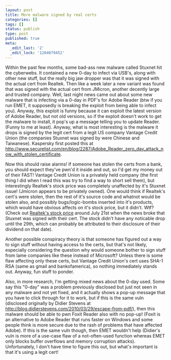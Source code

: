 ```yaml
---
layout: post
title: More malware signed by real certs
categories: []
tags: []
status: publish
type: post
published: true
meta:
  _edit_last: '2'
  _edit_lock: '1284079452'
---
```

Within the past few months, some bad-ass new malware called Stuxnet hit the cyberwebs.  It contained a new 0-day to infect via USB's, along with other new stuff, but the really big jaw dropper was that it was signed with the actual cert from Realtek.  Then like a week later a new variant was found that was signed with the actual cert from JMicron, another decently large and trusted company.  Well, last night news came out about some new malware that is infecting via a 0-day in PDF's for Adobe Reader (btw if you run EMET, it supposedly is breaking the exploit from being able to infect you).  Anyway, this exploit is funny because it can exploit the latest version of Adobe Reader, but not old versions, so if the exploit doesn't work to get the malware to install, it pop's up a message telling you to update Reader.  (Funny to me at least).  Anyway, what is most interesting is the malware it drops is signed by the legit cert from a legit US company Vantage Credit Union (the companies Stuxnet was signed by were Chinese and Taiwanese).  Kaspersky first posted this at <a href="http://www.securelist.com/en/blog/2287/Adobe_Reader_zero_day_attack_now_with_stolen_certificate">http://www.securelist.com/en/blog/2287/Adobe_Reader_zero_day_attack_now_with_stolen_certificate</a>.

Now this should raise alarms! If someone has stolen the certs from a bank, you should expect they've pwn'd it inside and out, so I'd get my money out of their FAST!  Vantage Credit Union is a privately held company (the first thing I did when I read this was try to find a way to short sell them), but interestingly Realtek's stock price was completely unaffected by it's Stuxnet issue! (Jmicron appears to be privately owned). One would think if Realtek's cert's were stolen, then the rest of it's source code and whatnot would be stolen also, and possibly bugs/logic-bombs inserted into it's products, which would have obvious affects on it's stock price, but it didn't.  Wtf?  (Check out <a href="http://www.google.com/finance?q=TPE%3A2379">Realtek's stock price</a> around July 21st when the news broke that Stuxnet was signed with their cert.  The stock didn't have any noticable drop until the 29th, which can probably be attributed to their disclosure of their dividend on that date).

Another possible conspiracy theory is that someone has figured out a way to sign stuff without having access to the certs, but that's not likely, especially considering the question why would someone bother to sign stuff from lame companies like these instead of Microsoft? Unless there is some flaw affecting only these certs, but Vantage Credit Union's cert uses SHA-1 RSA (same as gmail and bankofamerica), so nothing immediately stands out.  Anyway, fun stuff to ponder.

Also, in more research, I'm getting mixed news about the 0-day used.  Some say this "0-day" was a problem previously disclosed but just not seen in any malware and not yet fixed, and it actually shows a pop-up message that you have to click through for it to work, but if this is the same vuln (disclosed originally by Didier Stevens at <a href="http://blog.didierstevens.com/2010/03/29/escape-from-pdf/">http://blog.didierstevens.com/2010/03/29/escape-from-pdf/</a>), then this malware should be able to pwn Foxit Reader also with no pop-up!  (Foxit is an alternative to Adobe Reader that runs faster on Windows and some people think is more secure due to the rash of problems that have affected Adobe).  If this is the same vuln though, then EMET wouldn't help (Didier's vuln is more of a use-case flaw of a not-often-used function whereas EMET only blocks buffer overflows and memory corruption attacks).  Unfortunately, I don't have time to figure this out, but what's important is that it's using a legit cert!
